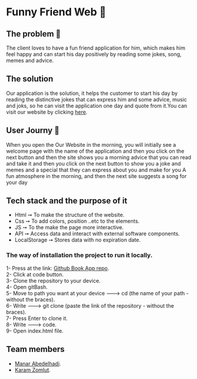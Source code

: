 # Funny Friend Web :partying_face:

## The problem :anger:
The client loves to have a fun friend application for him, which makes him feel happy and can start his day positively by reading some jokes, song, memes and advice.

## The solution
Our application is the solution, it helps the customer to start his day by reading the distinctive jokes that can express him and some advice, music and joks, so he can visit the application one day and quote from it.You can visit our website by clicking [here](https://gsg-g11.github.io/karam-manar-api-project/).


## User Journy :page_with_curl:
When you open the Our Website in the morning, you will initially see a welcome page with the name of the application and then you click on the next button and then the site shows you a morning advice that you can read and take it and then you click on the next button to show you a joke and memes and a special that they can express about you and make for you A fun atmosphere in the morning, and then the next site suggests a song for your day

## Tech stack and the purpose of it
* Html ➙ To make the structure of the website.
* Css ➙ To add colors, position ..etc to the elements.
* JS ➙ To the make the page more interactive.
* API ➙ Access data and interact with external software components.
* LocalStorage ➙ Stores data with no expiration date.

### The way of installation the project to run it locally.
1- Press at the link: [Github Book App repo](https://github.com/GSG-G11/karam-manar-api-project).<br>
2- Click at code button.<br>
3- Clone the repository to your device.<br>
4- Open gitBash.<br>
5- Move to path you want at your device ---> cd (the name of your path - without the braces).<br>
6- Write ---> git clone (paste the link of the repository - without the braces).<br>
7- Press Enter to clone it.<br>
8- Write ---> code.<br>
9- Open index.html file.<br>

## Team members
- [Manar Abedelhadi](https://github.com/manar-abed).
- [Karam Zomlut](https://github.com/karam-zomlut).